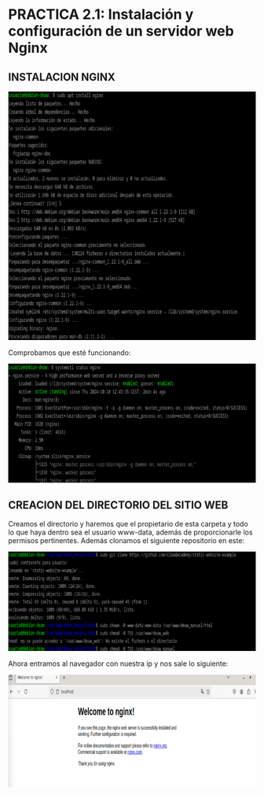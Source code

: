 # PRACTICA 2.1: Instalación y configuración de un servidor web Nginx

## INSTALACION NGINX
![1](capturas/1.png)

Comprobamos que esté funcionando:

![2](capturas/2.png)

## CREACION DEL DIRECTORIO DEL SITIO WEB

Creamos el directorio y haremos que el propietario de esta carpeta y todo lo que haya dentro sea el usuario www-data, además de proporcionarle los permisos pertinentes.
Además clonamos el siguiente repositorio en este:

![3](capturas/3.png)

Ahora entramos al navegador con nuestra ip y nos sale lo siguiente:

![4](capturas/4.png)
